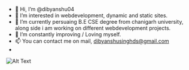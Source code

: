 - 👋 Hi, I’m @dibyanshu04
- 👀 I’m interested in webdevelopment, dynamic and static sites.
- 🌱 I’m currently persuaing B.E CSE degree from chanigarh university, along side i am working on different webdevelopment projects. 
- 💞️ I’m constantly improving / Loving myself.
- 📫 You can contact me on mail, dibyanshusinghds@gmail.com
- 
![Alt Text](https://tenor.com/view/%D0%B0%D0%BC%D0%B8%D0%BD%D1%8C-gif-22276929.gif)


<!---
dibyanshu04/dibyanshu04 is a ✨ special ✨ repository because its `README.md` (this file) appears on your GitHub profile.
You can click the Preview link to take a look at your changes.
--->
